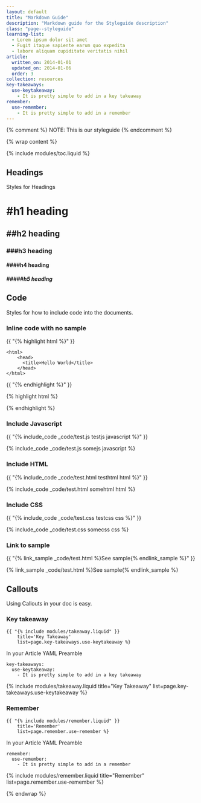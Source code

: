 ```yaml
---
layout: default
title: "Markdown Guide"
description: "Markdown guide for the Styleguide description"
class: "page--styleguide"
learning-list:
  - Lorem ipsum dolor sit amet
  - Fugit itaque sapiente earum quo expedita
  - labore aliquam cupiditate veritatis nihil
article:
  written_on: 2014-01-01
  updated_on: 2014-01-06
  order: 3
collection: resources
key-takeaways:
  use-keytakeaway:
    - It is pretty simple to add in a key takeaway
remember:
  use-remember:
    - It is pretty simple to add in a remember
---
```

{% comment %}
NOTE: This is our styleguide
{% endcomment %}

{% wrap content %}

{% include modules/toc.liquid %}

## Headings

Styles for Headings

# #h1 heading

## ##h2 heading

### ###h3 heading

#### ####h4 heading

##### #####h5 heading

## Code

Styles for how to include code into the documents.

### Inline code with no sample

  {{ "&#123;% highlight html %&#125;" }}
   
    <html>
        <head>
          <title>Hello World</title>
        </head>
    </html>
  
  {{ "&#123;% endhighlight %&#125;" }}

{% highlight html %}
<html>
  <head>
    <title>Hello World</title>
  </head>
</html>
{% endhighlight %}

### Include Javascript

  {{ "&#123;% include_code _code/test.js testjs javascript %&#125;" }} 

{% include_code _code/test.js somejs javascript %}


### Include HTML

  {{ "&#123;% include_code _code/test.html testhtml html %&#125;" }}

{% include_code _code/test.html somehtml html %}


### Include CSS

  {{ "&#123;% include_code _code/test.css testcss css %&#125;" }}

{% include_code _code/test.css somecss css %}

### Link to sample

  {{ "&#123;% link_sample _code/test.html %&#125;See sample&#123;% endlink_sample %&#125;" }}  

{% link_sample _code/test.html %}See sample{% endlink_sample %}

## Callouts

Using Callouts in your doc is easy.

### Key takeaway

    {{ "{% include modules/takeaway.liquid" }}
    	title='Key Takeaway' 
    	list=page.key-takeaways.use-keytakeaway %}

In your Article YAML Preamble

    key-takeaways:
	  use-keytakeaway:
	    - It is pretty simple to add in a key takeaway

{% include modules/takeaway.liquid title="Key Takeaway" list=page.key-takeaways.use-keytakeaway %}

### Remember

    {{ "{% include modules/remember.liquid" }}
    	title='Remember' 
    	list=page.remember.use-remember %}

In your Article YAML Preamble

    remember:
	  use-remember:
	    - It is pretty simple to add in a remember

{% include modules/remember.liquid title="Remember" list=page.remember.use-remember %}


{% endwrap %}